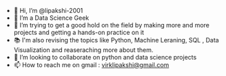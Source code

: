 - 👋 Hi, I’m @lipakshi-2001
- 👀 I’m a Data Science Geek
- 🌱 I’m trying to get a good hold on the field by making more and more projects and getting a hands-on practice on it
- 📚 I'm also revising the topics like Python, Machine Leraning, SQL , Data Visualization and reaseraching more about them.
- 💞️ I’m looking to collaborate on python and data science projects
- 📫 How to reach me on gmail : virklipakshi@gmail.com 

<!---
lipakshi-2001/lipakshi-2001 is a ✨ special ✨ repository because its `README.md` (this file) appears on your GitHub profile.
You can click the Preview link to take a look at your changes.
--->
